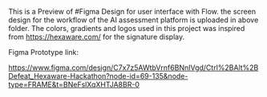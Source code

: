 This is a Preview of #Figma Design for user interface with Flow.
the screen design for the workflow of the AI assessment platform is uploaded in above folder.
The colors, gradients and logos used in this project was inspired from https://hexaware.com/ for the signature display.

Figma Prototype link:

https://www.figma.com/design/C7x7z5AWtbVrnf6BNnIVgd/Ctrl%2BAlt%2BDefeat_Hexaware-Hackathon?node-id=69-135&node-type=FRAME&t=BNeFslXqXHTJA8BR-0
